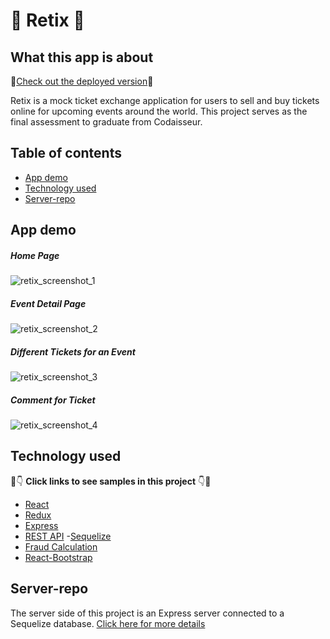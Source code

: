 # :ticket: Retix :ticket:

## What this app is about

:wave:[Check out the deployed version](https://retix.netlify.app/):wave:

Retix is a mock ticket exchange application for users to sell and buy tickets online for upcoming events around the world. This project serves as the final assessment to graduate from Codaisseur.

## Table of contents

- [App demo](#App-demo)
- [Technology used](#technology-used)
- [Server-repo](#server-repo)

## App demo

##### Home Page

![retix_screenshot_1](https://user-images.githubusercontent.com/48523895/82328522-4bb37e80-99e0-11ea-9b6e-bd9ce75f83f1.png)

##### Event Detail Page

![retix_screenshot_2](https://user-images.githubusercontent.com/48523895/82328613-6a197a00-99e0-11ea-8915-2dc633b1eb7d.png)

##### Different Tickets for an Event

![retix_screenshot_3](https://user-images.githubusercontent.com/48523895/82328726-7e5d7700-99e0-11ea-8a46-5022e1297390.png)

##### Comment for Ticket

![retix_screenshot_4](https://user-images.githubusercontent.com/48523895/82328790-9634fb00-99e0-11ea-8984-61239479d92b.png)

## Technology used

:eyes::point_down: **Click links to see samples in this project** :point_down::eyes:

- [React](https://github.com/NicoleKuong/retix-client/blob/master/src/App.js)
- [Redux](https://github.com/NicoleKuong/retix-client/tree/master/src/actions)
- [Express](https://github.com/NicoleKuong/retix-server/blob/master/index.js)
- [REST API](https://github.com/NicoleKuong/retix-server/blob/master/ticket/router.js) -[Sequelize](https://github.com/NicoleKuong/retix-server/blob/master/user/model.js)
- [Fraud Calculation](https://github.com/NicoleKuong/retix-client/blob/master/src/components/TicketDetails/TicketDetailsContainer.js)
- [React-Bootstrap](https://github.com/NicoleKuong/retix-client/blob/master/src/components/Ticket/TicketForm.js)

## Server-repo

The server side of this project is an Express server connected to a Sequelize database. [Click here for more details](https://github.com/NicoleKuong/retix-server)
